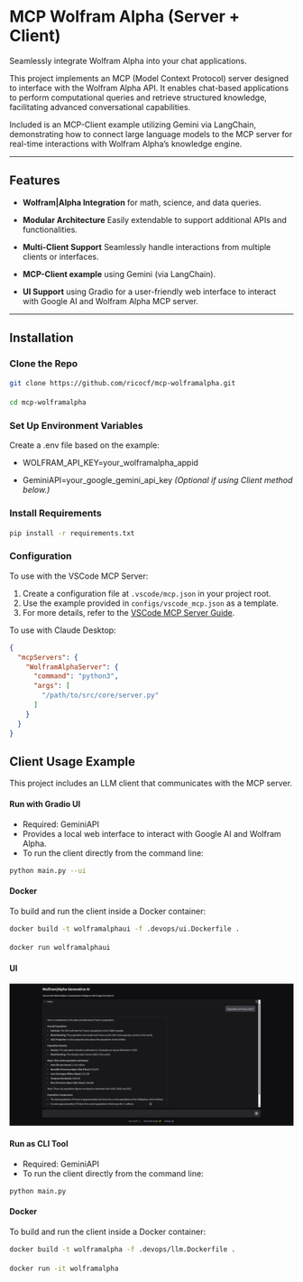 # MCP Wolfram Alpha (Server + Client)
Seamlessly integrate Wolfram Alpha into your chat applications.

This project implements an MCP (Model Context Protocol) server designed to interface with the Wolfram Alpha API. It enables chat-based applications to perform computational queries and retrieve structured knowledge, facilitating advanced conversational capabilities.

Included is an MCP-Client example utilizing Gemini via LangChain, demonstrating how to connect large language models to the MCP server for real-time interactions with Wolfram Alpha’s knowledge engine.

---

## Features

-  **Wolfram|Alpha Integration** for math, science, and data queries.

-  **Modular Architecture** Easily extendable to support additional APIs and functionalities.

-  **Multi-Client Support** Seamlessly handle interactions from multiple clients or interfaces.

-  **MCP-Client example** using Gemini (via LangChain).
-  **UI Support** using Gradio for a user-friendly web interface to interact with Google AI and Wolfram Alpha MCP server.

---

##  Installation


### Clone the Repo
   ```bash
   git clone https://github.com/ricocf/mcp-wolframalpha.git

   cd mcp-wolframalpha
   ```
  

### Set Up Environment Variables

Create a .env file based on the example:

- WOLFRAM_API_KEY=your_wolframalpha_appid

- GeminiAPI=your_google_gemini_api_key *(Optional if using Client method below.)*

### Install Requirements
   ```bash
   pip install -r requirements.txt
   ```

### Configuration

To use with the VSCode MCP Server:
1.  Create a configuration file at `.vscode/mcp.json` in your project root.
2.  Use the example provided in `configs/vscode_mcp.json` as a template.
3.  For more details, refer to the [VSCode MCP Server Guide](https://sebastian-petrus.medium.com/vscode-mcp-server-42286eed3ee7).

To use with Claude Desktop:
```json
{
  "mcpServers": {
    "WolframAlphaServer": {
      "command": "python3",
      "args": [
        "/path/to/src/core/server.py"
      ]
    }
  }
}
```
## Client Usage Example

This project includes an LLM client that communicates with the MCP server.

#### Run with Gradio UI
- Required: GeminiAPI
- Provides a local web interface to interact with Google AI and Wolfram Alpha.
- To run the client directly from the command line:
```bash
python main.py --ui
```
#### Docker
To build and run the client inside a Docker container:
```bash
docker build -t wolframalphaui -f .devops/ui.Dockerfile .

docker run wolframalphaui
```
#### UI
![UI](configs/gradio_ui.png)

#### Run as CLI Tool
- Required: GeminiAPI
- To run the client directly from the command line:
```bash
python main.py
```
#### Docker
To build and run the client inside a Docker container:
```bash
docker build -t wolframalpha -f .devops/llm.Dockerfile .

docker run -it wolframalpha
```

   

